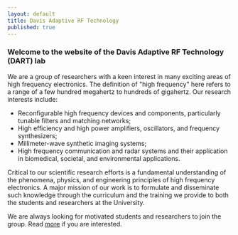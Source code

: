 ```yaml
---
layout: default
title: Davis Adaptive RF Technology
published: true
---
```


### Welcome to the website of the Davis Adaptive RF Technology (DART) lab

We are a group of researchers with a keen interest in many exciting areas of high frequency electronics. The definition of "high frequency" here refers to a range of a few hundred megahertz to hundreds of gigahertz. Our research interests  include:

- Reconfigurable high frequency devices and components, particularly tunable filters and matching networks;
- High efficiency and high power amplifiers, oscillators, and frequency synthesizers;
- Millimeter-wave synthetic imaging systems;
- High frequency communication and radar systems and their application in biomedical, societal, and environmental applications.
	
Critical to our scientific research efforts is a fundamental understanding of the phenomena, physics, and engineering principles of high frequency electronics. A major mission of our work is to formulate and disseminate such knowledge through the curriculum and the training we provide to both the students and researchers at the University.
<!---
The DART lab is housed in Kemper Hall on the beautiful UC Davis campus. The lab is affiliated with the Davis Millimeter-wave Research Center (DMRC). The DMRC is broadly focused on fostering millimeter wave technology for wireless communications, radar, sensing, and imaging systems.
-->

We are always looking for motivated students and researchers to join the group. Read [more](/joiningdart.html) if you are interested.